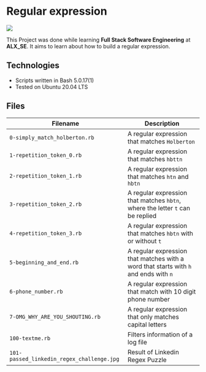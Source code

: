 # Regular expression

![](https://encrypted-tbn0.gstatic.com/images?q=tbn:ANd9GcQYWCnEEQZP0daZtHw-MGjaNkjC460dsnfaoaLSH5sZkaO0miqcKnAIRGc1PpJKehhUoY0&usqp=CAU)

This Project was done while learning **Full Stack Software Engineering** at **ALX_SE**. It aims to learn about how to build a regular expression.

## Technologies
* Scripts written in Bash 5.0.17(1)
* Tested on Ubuntu 20.04 LTS

## Files

| Filename | Description |
| -------- | ----------- |
| `0-simply_match_holberton.rb` | A regular expression that matches `Holberton` |
| `1-repetition_token_0.rb` | A regular expression that matches `hbttn` |
| `2-repetition_token_1.rb` | A regular expression that matches `htn` and `hbtn` |
| `3-repetition_token_2.rb` | A regular expression that matches `hbtn`, where the letter `t` can be replied |
| `4-repetition_token_3.rb` | A regular expression that matches `hbtn` with or without `t` |
| `5-beginning_and_end.rb` | A regular expression that matches with a word that starts with `h` and ends with `n` |
| `6-phone_number.rb` | A regular expression that match with 10 digit phone number|
| `7-OMG_WHY_ARE_YOU_SHOUTING.rb` | A regular expression that only matches capital letters |
| `100-textme.rb` | Filters information of a log file |
| `101-passed_linkedin_regex_challenge.jpg` | Result of Linkedin Regex Puzzle |
